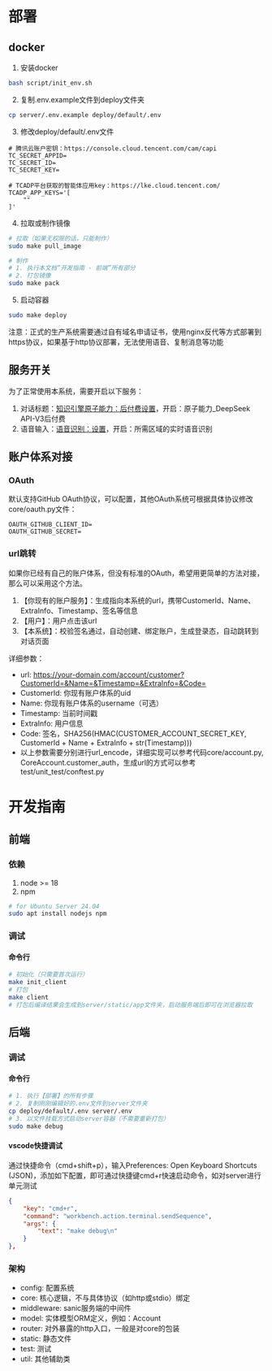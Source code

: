 # 部署

## docker

1. 安装docker
``` bash
bash script/init_env.sh
```

2. 复制.env.example文件到deploy文件夹
``` bash
cp server/.env.example deploy/default/.env
```

3. 修改deploy/default/.env文件

```
# 腾讯云账户密钥：https://console.cloud.tencent.com/cam/capi
TC_SECRET_APPID=
TC_SECRET_ID=
TC_SECRET_KEY=

# TCADP平台获取的智能体应用key：https://lke.cloud.tencent.com/
TCADP_APP_KEYS='[
    ""
]'
```

4. 拉取或制作镜像
``` bash
# 拉取（如果无权限的话，只能制作）
sudo make pull_image

# 制作
# 1. 执行本文档“开发指南 - 前端”所有部分
# 2. 打包镜像
sudo make pack
```

5. 启动容器
``` bash
sudo make deploy
```

注意：正式的生产系统需要通过自有域名申请证书，使用nginx反代等方式部署到https协议，如果基于http协议部署，无法使用语音、复制消息等功能

## 服务开关

为了正常使用本系统，需要开启以下服务：
1. 对话标题：[知识引擎原子能力：后付费设置](https://console.cloud.tencent.com/lkeap/settings)，开启：原子能力_DeepSeek API-V3后付费
2. 语音输入：[语音识别：设置](https://console.cloud.tencent.com/asr/settings)，开启：所需区域的实时语音识别


## 账户体系对接

### OAuth

默认支持GitHub OAuth协议，可以配置，其他OAuth系统可根据具体协议修改core/oauth.py文件：
```
OAUTH_GITHUB_CLIENT_ID=
OAUTH_GITHUB_SECRET=
```

### url跳转

如果你已经有自己的账户体系，但没有标准的OAuth，希望用更简单的方法对接，那么可以采用这个方法。

1. 【你现有的账户服务】：生成指向本系统的url，携带CustomerId、Name、ExtraInfo、Timestamp、签名等信息
2. 【用户】：用户点击该url
3. 【本系统】：校验签名通过，自动创建、绑定账户，生成登录态，自动跳转到对话页面

详细参数：

 - url: https://your-domain.com/account/customer?CustomerId=&Name=&Timestamp=&ExtraInfo=&Code=
 - CustomerId: 你现有账户体系的uid
 - Name: 你现有账户体系的username（可选）
 - Timestamp: 当前时间戳
 - ExtraInfo: 用户信息
 - Code: 签名，SHA256(HMAC(CUSTOMER_ACCOUNT_SECRET_KEY, CustomerId + Name + ExtraInfo + str(Timestamp)))
 - 以上参数需要分别进行url_encode，详细实现可以参考代码core/account.py, CoreAccount.customer_auth，生成url的方式可以参考test/unit_test/conftest.py

# 开发指南

## 前端

### 依赖

1. node >= 18
2. npm

``` bash
# for Ubuntu Server 24.04
sudo apt install nodejs npm
```

### 调试

#### 命令行
``` bash
# 初始化（只需要首次运行）
make init_client
# 打包
make client
# 打包后编译结果会生成到server/static/app文件夹，启动服务端后即可在浏览器拉取
```

## 后端

### 调试

#### 命令行

``` bash
# 1. 执行【部署】的所有步骤
# 2. 复制刚刚编辑好的.env文件到server文件夹
cp deploy/default/.env server/.env
# 3. 以文件挂载方式启动server容器（不需要重新打包）
sudo make debug
```

#### vscode快捷调试

通过快捷命令（cmd+shift+p），输入Preferences: Open Keyboard Shortcuts (JSON)，添加如下配置，即可通过快捷键cmd+r快速启动命令，如对server进行单元测试

``` json
{
    "key": "cmd+r",
    "command": "workbench.action.terminal.sendSequence",
    "args": {
        "text": "make debug\n"
    }
},
```

### 架构

- config: 配置系统
- core: 核心逻辑，不与具体协议（如http或stdio）绑定
- middleware: sanic服务端的中间件
- model: 实体模型ORM定义，例如：Account
- router: 对外暴露的http入口，一般是对core的包装
- static: 静态文件
- test: 测试
- util: 其他辅助类
